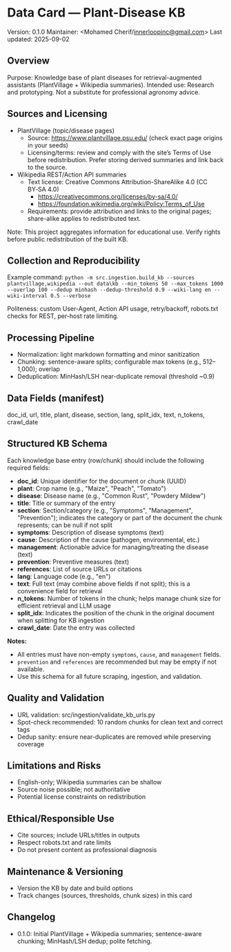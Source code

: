 # Data Card — Plant-Disease KB

Version: 0.1.0
Maintainer: <Mohamed Cherif/innerloopinc@gmail.com>
Last updated: 2025-09-02

## Overview
Purpose: Knowledge base of plant diseases for retrieval-augmented assistants (PlantVillage + Wikipedia summaries).
Intended use: Research and prototyping. Not a substitute for professional agronomy advice.

## Sources and Licensing
- PlantVillage (topic/disease pages)
  - Source: https://www.plantvillage.psu.edu/ (check exact page origins in your seeds)
  - Licensing/terms: review and comply with the site’s Terms of Use before redistribution. Prefer storing derived summaries and link back to the source.
- Wikipedia REST/Action API summaries
  - Text license: Creative Commons Attribution-ShareAlike 4.0 (CC BY‑SA 4.0)
    - https://creativecommons.org/licenses/by-sa/4.0/
    - https://foundation.wikimedia.org/wiki/Policy:Terms_of_Use
  - Requirements: provide attribution and links to the original pages; share-alike applies to redistributed text.

Note: This project aggregates information for educational use. Verify rights before public redistribution of the built KB.

## Collection and Reproducibility
Example command:
`python -m src.ingestion.build_kb --sources plantvillage,wikipedia --out data\kb --min_tokens 50 --max_tokens 1000 --overlap 100 --dedup minhash --dedup-threshold 0.9 --wiki-lang en --wiki-interval 0.5 --verbose`

Politeness: custom User-Agent, Action API usage, retry/backoff, robots.txt checks for REST, per-host rate limiting.

## Processing Pipeline
- Normalization: light markdown formatting and minor sanitization
- Chunking: sentence-aware splits; configurable max tokens (e.g., 512–1,000); overlap
- Deduplication: MinHash/LSH near-duplicate removal (threshold ~0.9)

## Data Fields (manifest)
doc_id, url, title, plant, disease, section, lang, split_idx, text, n_tokens, crawl_date

## Structured KB Schema

Each knowledge base entry (row/chunk) should include the following required fields:

- **doc_id**: Unique identifier for the document or chunk (UUID)
- **plant**: Crop name (e.g., "Maize", "Peach", "Tomato")
- **disease**: Disease name (e.g., "Common Rust", "Powdery Mildew")
- **title**: Title or summary of the entry
- **section**: Section/category (e.g., "Symptoms", "Management", "Prevention"); indicates the category or part of the document the chunk represents; can be null if not split
- **symptoms**: Description of disease symptoms (text)
- **cause**: Description of the cause (pathogen, environmental, etc.)
- **management**: Actionable advice for managing/treating the disease (text)
- **prevention**: Preventive measures (text)
- **references**: List of source URLs or citations
- **lang**: Language code (e.g., "en")
- **text**: Full text (may combine above fields if not split); this is a convenience field for retrieval
- **n_tokens**: Number of tokens in the chunk; helps manage chunk size for efficient retrieval and LLM usage
- **split_idx**: Indicates the position of the chunk in the original document when splitting for KB ingestion
- **crawl_date**: Date the entry was collected

**Notes:**
- All entries must have non-empty `symptoms`, `cause`, and `management` fields.
- `prevention` and `references` are recommended but may be empty if not available.
- Use this schema for all future scraping, ingestion, and validation.


## Quality and Validation
- URL validation: src/ingestion/validate_kb_urls.py
- Spot-check recommended: 10 random chunks for clean text and correct tags
- Dedup sanity: ensure near-duplicates are removed while preserving coverage

## Limitations and Risks
- English-only; Wikipedia summaries can be shallow
- Source noise possible; not authoritative
- Potential license constraints on redistribution

## Ethical/Responsible Use
- Cite sources; include URLs/titles in outputs
- Respect robots.txt and rate limits
- Do not present content as professional diagnosis

## Maintenance & Versioning
- Version the KB by date and build options
- Track changes (sources, thresholds, chunk sizes) in this card

## Changelog
- 0.1.0: Initial PlantVillage + Wikipedia summaries; sentence-aware chunking; MinHash/LSH dedup; polite fetching.
